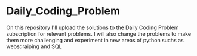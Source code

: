 # Daily_Coding_Problem
On this repository I'll upload the solutions to the Daily Coding Problem subscription for relevant problems. 
I will also change the problems to make them more challenging and experiment in new areas of python suchs as webscraiping and SQL


